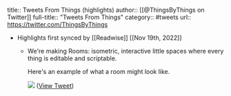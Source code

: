 title:: Tweets From Things (highlights)
author:: [[@ThingsByThings on Twitter]]
full-title:: "Tweets From Things"
category:: #tweets
url:: https://twitter.com/ThingsByThings

- Highlights first synced by [[Readwise]] [[Nov 19th, 2022]]
	- We're making Rooms: isometric, interactive little spaces where every thing is editable and scriptable.
	  
	  Here's an example of what a room might look like. 
	  
	  ![](https://pbs.twimg.com/media/FeEicohWAAAFoM9.jpg) ([View Tweet](https://twitter.com/ThingsByThings/status/1576584847903977472))